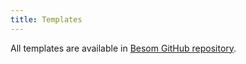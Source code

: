 ```yaml
---
title: Templates
---
```


All templates are available in [Besom GitHub repository](https://github.com/VirtusLab/besom/tree/latest/templates).